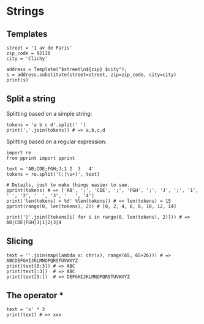 # Strings

## Templates

    street = '1 av de Paris'
    zip_code = 92110
    city = 'Clichy'

    address = Template("$street\n${zip} $city");
    s = address.substitute(street=street, zip=zip_code, city=city)
    print(s)

## Split a string

Splitting based on a simple string:

    tokens = 'a b c d'.split(' ')
    print(','.join(tokens)) # => a,b,c,d

Splitting based on a regular expression:

    import re
    from pprint import pprint

    text = 'AB;CDE;FGH;J;1 2  3   4'
    tokens = re.split('(;|\s+)', text)

    # Details, just to make things easier to see.
    pprint(tokens) # => ['AB', ';', 'CDE', ';', 'FGH', ';', 'J', ';', '1', ' ', '2', '  ', '3', '   ', '4']
    print('len(tokens) = %d' %len(tokens)) # => len(tokens) = 15
    pprint(range(0, len(tokens), 2)) # [0, 2, 4, 6, 8, 10, 12, 14]

    print('|'.join([tokens[i] for i in range(0, len(tokens), 2)])) # => AB|CDE|FGH|J|1|2|3|4

## Slicing

    text = ''.join(map(lambda x: chr(x), range(65, 65+26))) # => ABCDEFGHIJKLMNOPQRSTUVWXYZ
    print(text[0:3]) # => ABC
    print(text[:3])  # => ABC
    print(text[3:])  # => DEFGHIJKLMNOPQRSTUVWXYZ

## The operator *

    text = 'x' * 3
    print(text) # => xxx



